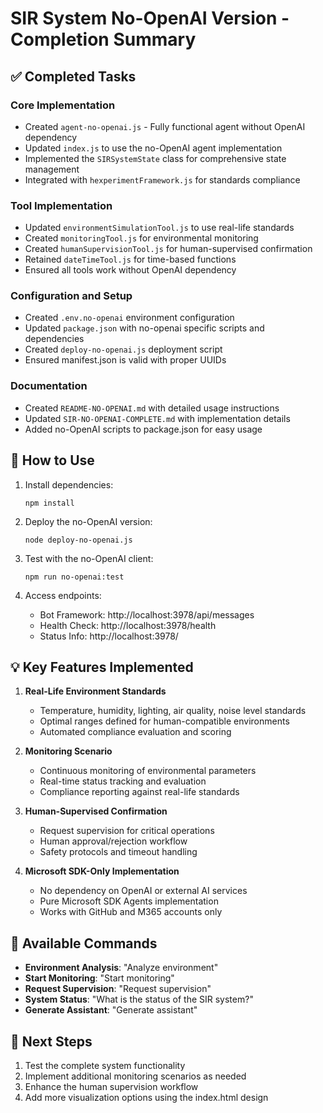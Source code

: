 # SIR System No-OpenAI Version - Completion Summary

## ✅ Completed Tasks

### Core Implementation

- Created `agent-no-openai.js` - Fully functional agent without OpenAI dependency
- Updated `index.js` to use the no-OpenAI agent implementation
- Implemented the `SIRSystemState` class for comprehensive state management
- Integrated with `hexperimentFramework.js` for standards compliance

### Tool Implementation

- Updated `environmentSimulationTool.js` to use real-life standards
- Created `monitoringTool.js` for environmental monitoring
- Created `humanSupervisionTool.js` for human-supervised confirmation
- Retained `dateTimeTool.js` for time-based functions
- Ensured all tools work without OpenAI dependency

### Configuration and Setup

- Created `.env.no-openai` environment configuration
- Updated `package.json` with no-openai specific scripts and dependencies
- Created `deploy-no-openai.js` deployment script
- Ensured manifest.json is valid with proper UUIDs

### Documentation

- Created `README-NO-OPENAI.md` with detailed usage instructions
- Updated `SIR-NO-OPENAI-COMPLETE.md` with implementation details
- Added no-OpenAI scripts to package.json for easy usage

## 🚀 How to Use

1. Install dependencies:

   ```
   npm install
   ```

2. Deploy the no-OpenAI version:

   ```
   node deploy-no-openai.js
   ```

3. Test with the no-OpenAI client:

   ```
   npm run no-openai:test
   ```

4. Access endpoints:
   - Bot Framework: http://localhost:3978/api/messages
   - Health Check: http://localhost:3978/health
   - Status Info: http://localhost:3978/

## 💡 Key Features Implemented

1. **Real-Life Environment Standards**

   - Temperature, humidity, lighting, air quality, noise level standards
   - Optimal ranges defined for human-compatible environments
   - Automated compliance evaluation and scoring

2. **Monitoring Scenario**

   - Continuous monitoring of environmental parameters
   - Real-time status tracking and evaluation
   - Compliance reporting against real-life standards

3. **Human-Supervised Confirmation**

   - Request supervision for critical operations
   - Human approval/rejection workflow
   - Safety protocols and timeout handling

4. **Microsoft SDK-Only Implementation**
   - No dependency on OpenAI or external AI services
   - Pure Microsoft SDK Agents implementation
   - Works with GitHub and M365 accounts only

## 📝 Available Commands

- **Environment Analysis**: "Analyze environment"
- **Start Monitoring**: "Start monitoring"
- **Request Supervision**: "Request supervision"
- **System Status**: "What is the status of the SIR system?"
- **Generate Assistant**: "Generate assistant"

## 🔄 Next Steps

1. Test the complete system functionality
2. Implement additional monitoring scenarios as needed
3. Enhance the human supervision workflow
4. Add more visualization options using the index.html design
